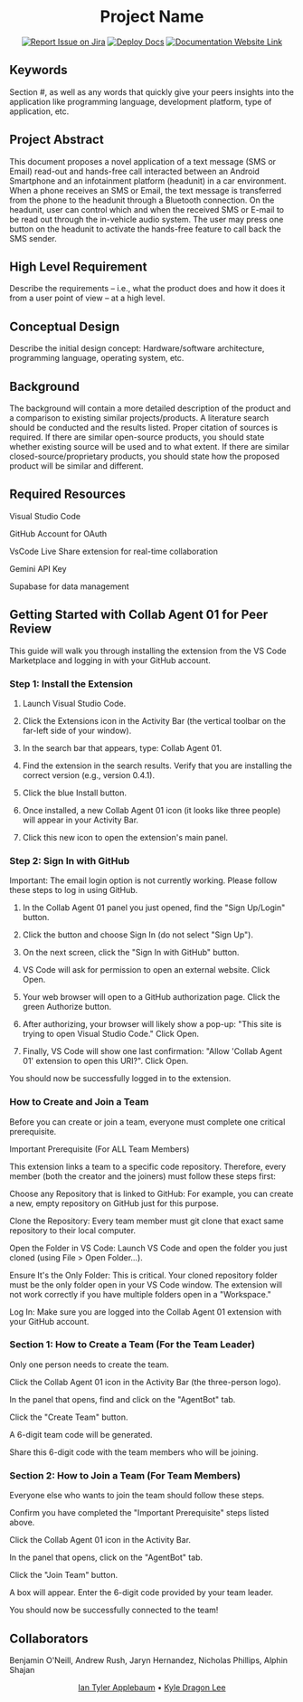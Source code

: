 <div align="center">



# Project Name
[![Report Issue on Jira](https://img.shields.io/badge/Report%20Issues-Jira-0052CC?style=flat&logo=jira-software)](https://temple-cis-projects-in-cs.atlassian.net/jira/software/c/projects/DT/issues)
[![Deploy Docs](https://github.com/ApplebaumIan/tu-cis-4398-docs-template/actions/workflows/deploy.yml/badge.svg)](https://github.com/ApplebaumIan/tu-cis-4398-docs-template/actions/workflows/deploy.yml)
[![Documentation Website Link](https://img.shields.io/badge/-Documentation%20Website-brightgreen)](https://capstone-projects-2025-fall.github.io/project-collabagent01/)

</div>

## Keywords

Section #, as well as any words that quickly give your peers insights into the application like programming language, development platform, type of application, etc.

## Project Abstract

This document proposes a novel application of a text message (SMS or Email) read-out and hands-free call interacted between an Android Smartphone and an infotainment platform (headunit) in a car environment. When a phone receives an SMS or Email, the text message is transferred from the phone to the headunit through a Bluetooth connection. On the headunit, user can control which and when the received SMS or E-mail to be read out through the in-vehicle audio system. The user may press one button on the headunit to activate the hands-free feature to call back the SMS sender.

## High Level Requirement

Describe the requirements – i.e., what the product does and how it does it from a user point of view – at a high level.

## Conceptual Design

Describe the initial design concept: Hardware/software architecture, programming language, operating system, etc.

## Background

The background will contain a more detailed description of the product and a comparison to existing similar projects/products. A literature search should be conducted and the results listed. Proper citation of sources is required. If there are similar open-source products, you should state whether existing source will be used and to what extent. If there are similar closed-source/proprietary products, you should state how the proposed product will be similar and different.

## Required Resources

Visual Studio Code

GitHub Account for OAuth 

VsCode Live Share extension for real-time collaboration

Gemini API Key

Supabase for data management


## Getting Started with Collab Agent 01 for Peer Review

This guide will walk you through installing the extension from the VS Code Marketplace and logging in with your GitHub account.

### Step 1: Install the Extension
1. Launch Visual Studio Code.

2. Click the Extensions icon in the Activity Bar (the vertical toolbar on the far-left side of your window).

3. In the search bar that appears, type: Collab Agent 01.

4. Find the extension in the search results. Verify that you are installing the correct version (e.g., version 0.4.1).

5. Click the blue Install button.

6. Once installed, a new Collab Agent 01 icon (it looks like three people) will appear in your Activity Bar.

7. Click this new icon to open the extension's main panel.

### Step 2: Sign In with GitHub
Important: The email login option is not currently working. Please follow these steps to log in using GitHub.

1. In the Collab Agent 01 panel you just opened, find the "Sign Up/Login" button.

2. Click the button and choose Sign In (do not select "Sign Up").

3. On the next screen, click the "Sign In with GitHub" button.

4. VS Code will ask for permission to open an external website. Click Open.

5. Your web browser will open to a GitHub authorization page. Click the green Authorize button.

6. After authorizing, your browser will likely show a pop-up: "This site is trying to open Visual Studio Code." Click Open.

7. Finally, VS Code will show one last confirmation: "Allow 'Collab Agent 01' extension to open this URI?". Click Open.

You should now be successfully logged in to the extension. 


### How to Create and Join a Team
Before you can create or join a team, everyone must complete one critical prerequisite.

Important Prerequisite (For ALL Team Members)

This extension links a team to a specific code repository. Therefore, every member (both the creator and the joiners) must follow these steps first:

Choose any Repository that is linked to GitHub: For example, you can create a new, empty repository on GitHub just for this purpose.

Clone the Repository: Every team member must git clone that exact same repository to their local computer.

Open the Folder in VS Code: Launch VS Code and open the folder you just cloned (using File > Open Folder...).

Ensure It's the Only Folder: This is critical. Your cloned repository folder must be the only folder open in your VS Code window. The extension will not work correctly if you have multiple folders open in a "Workspace."

Log In: Make sure you are logged into the Collab Agent 01 extension with your GitHub account.

### Section 1: How to Create a Team (For the Team Leader)
Only one person needs to create the team.

Click the Collab Agent 01 icon in the Activity Bar (the three-person logo).

In the panel that opens, find and click on the "AgentBot" tab.

Click the "Create Team" button.

A 6-digit team code will be generated.

Share this 6-digit code with the team members who will be joining.

### Section 2: How to Join a Team (For Team Members)
Everyone else who wants to join the team should follow these steps.

Confirm you have completed the "Important Prerequisite" steps listed above.

Click the Collab Agent 01 icon in the Activity Bar.

In the panel that opens, click on the "AgentBot" tab.

Click the "Join Team" button.

A box will appear. Enter the 6-digit code provided by your team leader.

You should now be successfully connected to the team!

## Collaborators
Benjamin O'Neill, Andrew Rush, Jaryn Hernandez, Nicholas Phillips, Alphin Shajan
<div align="center">

[//]: # (Replace with your collaborators)
[Ian Tyler Applebaum](https://github.com/ApplebaumIan) • [Kyle Dragon Lee](https://github.com/leekd99)

</div>
